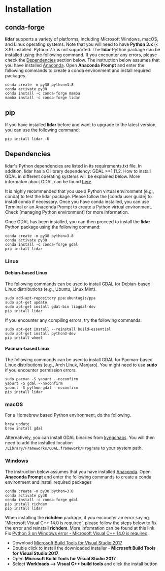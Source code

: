 # Installation

## conda-forge

**lidar** supports a variety of platforms, including Microsoft Windows,
macOS, and Linux operating systems. Note that you will need to have
**Python 3.x** (&lt; 3.9) installed. Python 2.x is not supported. The
**lidar** Python package can be installed using the following command.
If you encounter any errors, please check the [Dependencies](#dependencies) section
below. The instruction below assumes that you have installed
[Anaconda](https://www.anaconda.com/download). Open **Anaconda Prompt** and enter the
following commands to create a conda environment and install required
packages.

```console
conda create -n py38 python=3.8
conda activate py38
conda install -c conda-forge mamba
mamba install -c conda-forge lidar 
```

## pip

If you have installed **lidar** before and want to upgrade to the latest
version, you can use the following command:

```console
pip install lidar -U
```

## Dependencies

lidar's Python dependencies are listed in its requirements.txt file. In
addition, lidar has a C library dependency: GDAL &gt;=1.11.2. How to
install GDAL in different operating systems will be explained below.
More informaton about GDAL can be found [here](https://trac.osgeo.org/gdal/wiki/DownloadingGdalBinaries).

It is highly recommended that you use a Python virtual environment
(e.g., conda) to test the lidar package. Please follow the [conda user
guide] to install conda if necessary. Once you have conda installed, you
can use Terminal or an Anaconda Prompt to create a Python virtual
environment. Check [managing Python environment] for more information.

Once GDAL has been installed, you can then proceed to install the
**lidar** Python package using the following command:

```console
conda create -n py38 python=3.8
conda activate py38
conda install -c conda-forge gdal 
pip install lidar
```    

### Linux

#### Debian-based Linux

The following commands can be used to install GDAL for Debian-based
Linux distributions (e.g., Ubuntu, Linux Mint).

```console
sudo add-apt-repository ppa:ubuntugis/ppa
sudo apt-get update
sudo apt-get install gdal-bin libgdal-dev
pip install lidar
```  

If you encounter any compiling errors, try the following commands.

```console
sudo apt-get install --reinstall build-essential
sudo apt-get install python3-dev
pip install wheel
``` 

#### Pacman-based Linux

The following commands can be used to install GDAL for Pacman-based
Linux distributions (e.g., Arch Linux, Manjaro). You might need to use
**sudo** if you encounter permission errors.

```console
sudo pacman -S yaourt --noconfirm
yaourt -S gdal --noconfirm
yaourt -S python-gdal --noconfirm
pip install lidar
```  

### macOS

For a Homebrew based Python environment, do the following.

```console
brew update
brew install gdal
```  

Alternatively, you can install GDAL binaries from [kyngchaos](http://www.kyngchaos.com/software/frameworks#gdal_complete). You will
then need to add the installed location
`/Library/Frameworks/GDAL.framework/Programs` to your system path.

### Windows

The instruction below assumes that you have installed [Anaconda](https://www.anaconda.com/download). Open
**Anaconda Prompt** and enter the following commands to create a conda
environment and install required packages

```console
conda create -n py38 python=3.8
conda activate py38
conda install -c conda-forge gdal 
pip install richdem
pip install lidar
```  

When installing the **richdem** package, if you encounter an error
saying 'Microsoft Visual C++ 14.0 is required', please follow the steps
below to fix the error and reinstall **richdem**. More infomration can
be found at this link Fix [Python 3 on Windows error - Microsoft Visual C++ 14.0 is required](https://www.scivision.co/python-windows-visual-c++-14-required/).

* Download [Microsoft Build Tools for Visual Studio 2017](https://visualstudio.microsoft.com/thank-you-downloading-visual-studio/?sku=BuildTools&rel=15)
* Double click to install the downloaded installer - **Microsoft Build Tools for Visual Studio 2017**.
* Open **Microsoft Build Tools for Visual Studio 2017**
* Select **Workloads --> Visual C++ build tools** and click the install button